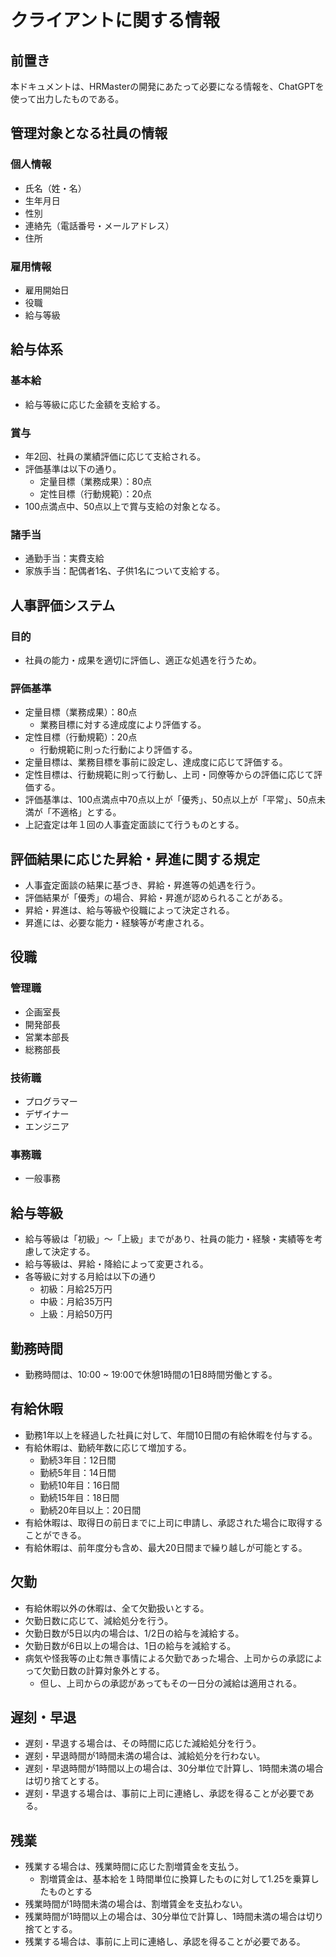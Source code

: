 # クライアントに関する情報

## 前置き
本ドキュメントは、HRMasterの開発にあたって必要になる情報を、ChatGPTを使って出力したものである。  

## 管理対象となる社員の情報

### 個人情報
- 氏名（姓・名）
- 生年月日
- 性別
- 連絡先（電話番号・メールアドレス）
- 住所

### 雇用情報
- 雇用開始日
- 役職
- 給与等級

## 給与体系

### 基本給
- 給与等級に応じた金額を支給する。

### 賞与
- 年2回、社員の業績評価に応じて支給される。
- 評価基準は以下の通り。
  - 定量目標（業務成果）：80点
  - 定性目標（行動規範）：20点
- 100点満点中、50点以上で賞与支給の対象となる。

### 諸手当
- 通勤手当：実費支給
- 家族手当：配偶者1名、子供1名について支給する。

## 人事評価システム

### 目的
- 社員の能力・成果を適切に評価し、適正な処遇を行うため。

### 評価基準
- 定量目標（業務成果）：80点
  - 業務目標に対する達成度により評価する。
- 定性目標（行動規範）：20点
  - 行動規範に則った行動により評価する。
- 定量目標は、業務目標を事前に設定し、達成度に応じて評価する。
- 定性目標は、行動規範に則って行動し、上司・同僚等からの評価に応じて評価する。
- 評価基準は、100点満点中70点以上が「優秀」、50点以上が「平常」、50点未満が「不適格」とする。
- 上記査定は年１回の人事査定面談にて行うものとする。

## 評価結果に応じた昇給・昇進に関する規定
- 人事査定面談の結果に基づき、昇給・昇進等の処遇を行う。
- 評価結果が「優秀」の場合、昇給・昇進が認められることがある。
- 昇給・昇進は、給与等級や役職によって決定される。
- 昇進には、必要な能力・経験等が考慮される。

## 役職

### 管理職
- 企画室長
- 開発部長
- 営業本部長
- 総務部長

### 技術職
- プログラマー
- デザイナー
- エンジニア

### 事務職
- 一般事務

## 給与等級
- 給与等級は「初級」～「上級」までがあり、社員の能力・経験・実績等を考慮して決定する。
- 給与等級は、昇給・降給によって変更される。
- 各等級に対する月給は以下の通り
  - 初級：月給25万円
  - 中級：月給35万円
  - 上級：月給50万円

## 勤務時間
- 勤務時間は、10:00 ~ 19:00で休憩1時間の1日8時間労働とする。

## 有給休暇
- 勤務1年以上を経過した社員に対して、年間10日間の有給休暇を付与する。
- 有給休暇は、勤続年数に応じて増加する。
  - 勤続3年目：12日間
  - 勤続5年目：14日間
  - 勤続10年目：16日間
  - 勤続15年目：18日間
  - 勤続20年目以上：20日間
- 有給休暇は、取得日の前日までに上司に申請し、承認された場合に取得することができる。
- 有給休暇は、前年度分も含め、最大20日間まで繰り越しが可能とする。

## 欠勤
- 有給休暇以外の休暇は、全て欠勤扱いとする。
- 欠勤日数に応じて、減給処分を行う。
- 欠勤日数が5日以内の場合は、1/2日の給与を減給する。
- 欠勤日数が6日以上の場合は、1日の給与を減給する。
- 病気や怪我等の止む無き事情による欠勤であった場合、上司からの承認によって欠勤日数の計算対象外とする。
  - 但し、上司からの承認があってもその一日分の減給は適用される。

## 遅刻・早退
- 遅刻・早退する場合は、その時間に応じた減給処分を行う。
- 遅刻・早退時間が1時間未満の場合は、減給処分を行わない。
- 遅刻・早退時間が1時間以上の場合は、30分単位で計算し、1時間未満の場合は切り捨てとする。
- 遅刻・早退する場合は、事前に上司に連絡し、承認を得ることが必要である。

## 残業
- 残業する場合は、残業時間に応じた割増賃金を支払う。
  - 割増賃金は、基本給を１時間単位に換算したものに対して1.25を乗算したものとする
- 残業時間が1時間未満の場合は、割増賃金を支払わない。
- 残業時間が1時間以上の場合は、30分単位で計算し、1時間未満の場合は切り捨てとする。
- 残業する場合は、事前に上司に連絡し、承認を得ることが必要である。
